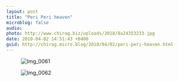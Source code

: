 ```yaml
---
layout: post
title: "Peri Peri heaven"
microblog: false
audio: 
photo: http://www.chirag.biz/uploads/2018/8a24353233.jpg
date: 2010-04-02 14:51:43 +0400
guid: http://chirag.micro.blog/2010/04/02/peri-peri-heaven.html
---
```

<figure><img alt="Img_0061" src="http://www.chirag.biz/uploads/2018/e3f15f2049.jpg"></figure><figure><img alt="Img_0062" src="http://www.chirag.biz/uploads/2018/8a24353233.jpg"></figure>
